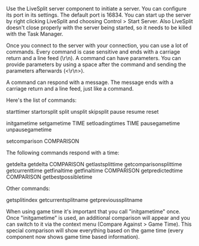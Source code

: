 Use the LiveSplit server component to initiate a server. You can configure its port in its settings. The default port is 16834. You can start up the server by right clicking LiveSplit and choosing Control > Start Server.  Also LiveSplit doesn't close properly with the server being started, so it needs to be killed with the Task Manager.

Once you connect to the server with your connection, you can use a lot of commands. Every command is case sensitive and ends with a carriage return and a line feed (\r\n). A command can have parameters. You can provide parameters by using a space after the command and sending the parameters afterwards (<command><space><parameters><\r\n>).

A command can respond with a message. The message ends with a carriage return and a line feed, just like a command.

Here's the list of commands:

starttimer
startorsplit
split
unsplit
skipsplit
pause
resume
reset

initgametime
setgametime TIME
setloadingtimes TIME
pausegametime
unpausegametime

setcomparison COMPARISON

The following commands respond with a time:

getdelta
getdelta COMPARISON
getlastsplittime
getcomparisonsplittime
getcurrenttime
getfinaltime
getfinaltime COMPARISON
getpredictedtime COMPARISON
getbestpossibletime

Other commands:

getsplitindex
getcurrentsplitname
getprevioussplitname

When using game time it's important that you call "initgametime" once. Once "initgametime" is used, an additional comparison will appear and you can switch to it via the context menu (Compare Against > Game Time). This special comparison will show everything based on the game time (every component now shows game time based information).